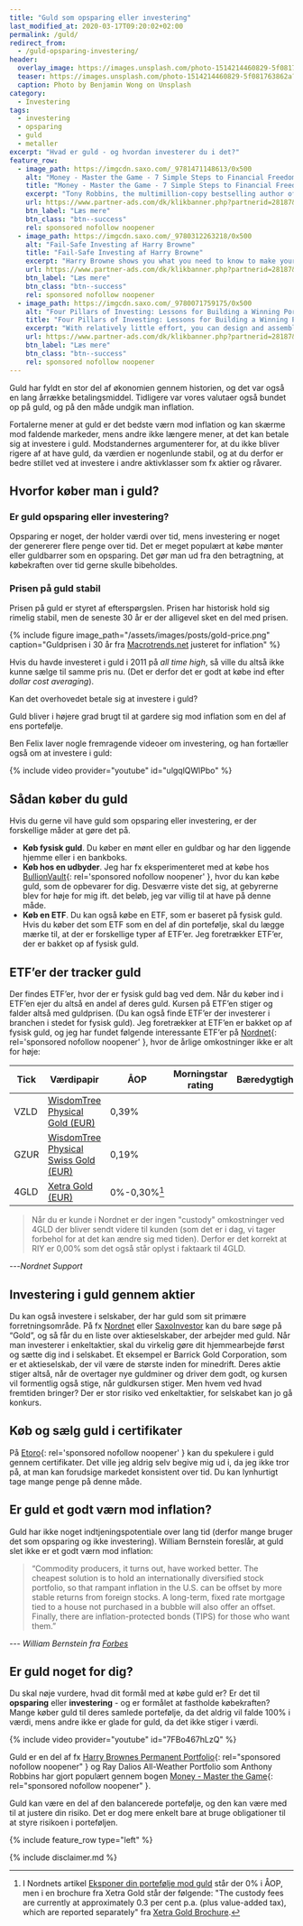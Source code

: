 ```yaml
---
title: "Guld som opsparing eller investering"
last_modified_at: 2020-03-17T09:20:02+02:00
permalink: /guld/
redirect_from:
  - /guld-opsparing-investering/
header:
  overlay_image: https://images.unsplash.com/photo-1514214460829-5f081763862a?ixlib=rb-1.2.1&ixid=eyJhcHBfaWQiOjEyMDd9&auto=format&fit=crop&h=600&w=1200&q=10
  teaser: https://images.unsplash.com/photo-1514214460829-5f081763862a?ixlib=rb-1.2.1&ixid=eyJhcHBfaWQiOjEyMDd9&auto=format&fit=crop&h=300&w=400&q=10
  caption: Photo by Benjamin Wong on Unsplash
category:
  - Investering
tags:
  - investering
  - opsparing
  - guld
  - metaller
excerpt: "Hvad er guld - og hvordan investerer du i det?"
feature_row:
  - image_path: https://imgcdn.saxo.com/_9781471148613/0x500
    alt: "Money - Master the Game - 7 Simple Steps to Financial Freedom"
    title: "Money - Master the Game - 7 Simple Steps to Financial Freedom"
    excerpt: "Tony Robbins, the multimillion-copy bestselling author of Awaken the Giant Within and Unlimited Power has created a 7-step blueprint for securing financial freedom. Based on extensive research and one-on-one interviews with more than 50 of the most legendary financial experts in the world - from Carl Icahn, to Warren Buffett, to Jack Bogle and Steve Forbes."
    url: https://www.partner-ads.com/dk/klikbanner.php?partnerid=28187&bannerid=43264&htmlurl=https://www.saxo.com/dk/money-master-the-game_tony-robbins_paperback_9781471148613
    btn_label: "Læs mere"
    btn_class: "btn--success"
    rel: sponsored nofollow noopener
  - image_path: https://imgcdn.saxo.com/_9780312263218/0x500
    alt: "Fail-Safe Investing af Harry Browne"
    title: "Fail-Safe Investing af Harry Browne"
    excerpt: "Harry Browne shows you what you need to know to make your savings and investments safe and profitable, no matter what the economy and the investment markets do. There are no secret trading systems here, no jargon to learn. Instead, Harry Browne teaches you in simple terms too."
    url: https://www.partner-ads.com/dk/klikbanner.php?partnerid=28187&bannerid=43264&htmlurl=https://www.saxo.com/dk/the-permanent-portfolio_craig-rowland_hardback_9781118288252
    btn_label: "Læs mere"
    btn_class: "btn--success"
    rel: sponsored nofollow noopener
  - image_path: https://imgcdn.saxo.com/_9780071759175/0x500
    alt: "Four Pillars of Investing: Lessons for Building a Winning Portfolio"
    title: "Four Pillars of Investing: Lessons for Building a Winning Portfolio"
    excerpt: "With relatively little effort, you can design and assemble an investment portfolio that, because of its wide diversification and minimal expenses, will prove superior to the most professionally managed accounts. Great intelligence and good luck are not required. William Bernstein s commonsense approach to portfolio construction has served investors well during the past turbulent decade and it s what made The Four Pillars of Investing an instant classic when it was first published nearly a decade ago."
    url: https://www.partner-ads.com/dk/klikbanner.php?partnerid=28187&bannerid=43264&htmlurl=https://www.saxo.com/dk/four-pillars-of-investing-lessons-for-building-a-winning-portfolio_william-j-bernstein_epub_9780071759175
    btn_label: "Læs mere"
    btn_class: "btn--success"
    rel: sponsored nofollow noopener
---
```


Guld har fyldt en stor del af økonomien gennem historien, og det var også en lang årrække betalingsmiddel. Tidligere var vores valutaer også bundet op på guld, og på den måde undgik man inflation. 

Fortalerne mener at guld er det bedste værn mod inflation og kan skærme mod faldende markeder, mens andre ikke længere mener, at det kan betale sig at investere i guld. Modstandernes argumenterer for, at du ikke bliver rigere af at have guld, da værdien er nogenlunde stabil, og at du derfor er bedre stillet ved at investere i andre aktivklasser som fx aktier og råvarer. 

## Hvorfor køber man i guld?

### Er guld opsparing eller investering?

Opsparing er noget, der holder værdi over tid, mens investering er noget der genererer flere penge over tid. Det er meget populært at købe mønter eller guldbarrer som en opsparing. Det gør man ud fra den betragtning, at købekraften over tid gerne skulle bibeholdes.

### Prisen på guld stabil

Prisen på guld er styret af efterspørgslen. Prisen har historisk hold sig rimelig stabil, men de seneste 30 år er der alligevel sket en del med prisen.

{% include figure image_path="/assets/images/posts/gold-price.png" caption="Guldprisen i 30 år fra [Macrotrends.net](https://www.macrotrends.net/1333/historical-gold-prices-100-year-chart) justeret for inflation" %}

Hvis du havde investeret i guld i 2011 på _all time high_, så ville du altså ikke kunne sælge til samme pris nu. (Det er derfor det er godt at købe ind efter _dollar cost averaging_).

Kan det overhovedet betale sig at investere i guld?

Guld bliver i højere grad brugt til at gardere sig mod inflation som en del af ens portefølje. 

Ben Felix laver nogle fremragende videoer om investering, og han fortæller også om at investere i guld:

{% include video provider="youtube" id="ulgqlQWlPbo" %}
 
## Sådan køber du guld

Hvis du gerne vil have guld som opsparing eller investering, er der forskellige måder at gøre det på. 

- **Køb fysisk guld**. Du køber en mønt eller en guldbar og har den liggende hjemme eller i en bankboks.
- **Køb hos en udbyder**. Jeg har fx eksperimenteret med at købe hos [BullionVault](/go/bullionvault/){: rel='sponsored nofollow noopener' }, hvor du kan købe guld, som de opbevarer for dig. Desværre viste det sig, at gebyrerne blev for høje for mig ift. det beløb, jeg var villig til at have på denne måde.
- **Køb en ETF**. Du kan også købe en ETF, som er baseret på fysisk guld. Hvis du køber det som ETF som en del af din portefølje, skal du lægge mærke til, at der er forskellige typer af ETF’er. Jeg foretrækker ETF’er, der er bakket op af fysisk guld.

## ETF’er der tracker guld

Der findes ETF’er, hvor der er fysisk guld bag ved dem. Når du køber ind i ETF’en ejer du altså en andel af deres guld. Kursen på ETF’en stiger og falder altså med guldprisen. (Du kan også finde ETF’er der investerer i branchen i stedet for fysisk guld). Jeg foretrækker at ETF’en er bakket op af fysisk guld, og jeg har fundet følgende interessante ETF’er på [Nordnet](/go/nordnet/){: rel='sponsored nofollow noopener' }, hvor de årlige omkostninger ikke er alt for høje:

| Tick | Værdipapir                                                                                                                             | ÅOP   | Morningstar rating                       | Bæredygtighed                            | Forvaltning |
|------|----------------------------------------------------------------------------------------------------------------------------------------|-------|------------------------------------------|------------------------------------------|-------------|
| VZLD | [WisdomTree Physical Gold (EUR)](https://www.morningstar.dk/dk/etf/snapshot/snapshot.aspx?id=0P0000ISJC)                               | 0,39% |  | | Passiv      |
| GZUR | [WisdomTree Physical Swiss Gold (EUR)](https://www.morningstar.dk/dk/etf/snapshot/snapshot.aspx?id=0P0000NA52)                               | 0,19% |  |  | Passiv      |
| 4GLD | [Xetra Gold (EUR)](https://www.morningstar.dk/dk/etf/snapshot/snapshot.aspx?id=0P0000M7DL)                               | 0%-0,30%[^note] |  |  | Passiv      |

[^note]: I Nordnets artikel [Eksponer din portefølje mod guld](https://www.nordnet.dk/dk/marked/aktier/aktieinspiration/guld) står der 0% i ÅOP, men i en brochure fra Xetra Gold står der følgende: "The custody fees are currently at approximately 0.3 per cent p.a. (plus value-added tax), which are reported separately" fra [Xetra Gold Brochure](https://www.xetra-gold.com/fileadmin/user_upload/Downloads_English/Brochures/XetraGold_Broschuere.pdf). 

> Når du er kunde i Nordnet er der ingen "custody" omkostninger ved 4GLD der bliver sendt videre til kunden (som det er i dag, vi tager forbehol for at det kan ændre sig med tiden). Derfor er det korrekt at RIY er 0,00% som det også står oplyst i faktaark til 4GLD.

---<cite>Nordnet Support</cite>

## Investering i guld gennem aktier

Du kan også investere i selskaber, der har guld som sit primære forretningsområde. På fx [Nordnet](/go/nordnet/) eller [SaxoInvestor](/go/saxoinvestor) kan du bare søge på “Gold”, og så får du en liste over aktieselskaber, der arbejder med guld. Når man investerer i enkeltaktier, skal du virkelig gøre dit hjemmearbejde først og sætte dig ind i selskabet. Et eksempel er Barrick Gold Corporation, som er et aktieselskab, der vil være de største inden for minedrift. Deres aktie stiger altså, når de overtager nye guldminer og driver dem godt, og kursen vil formentlig også stige, når guldkursen stiger. Men hvem ved hvad fremtiden bringer? Der er stor risiko ved enkeltaktier, for selskabet kan jo gå konkurs.

## Køb og sælg guld i certifikater

På [Etoro](/go/etoro/){: rel='sponsored nofollow noopener' } kan du spekulere i guld gennem certifikater. Det ville jeg aldrig selv begive mig ud i, da jeg ikke tror på, at man kan forudsige markedet konsistent over tid. Du kan lynhurtigt tage mange penge på denne måde.

## Er guld et godt værn mod inflation?

Guld har ikke noget indtjeningspotentiale over lang tid (derfor mange bruger det som opsparing og ikke investering). William Bernstein foreslår, at guld slet ikke er et godt værn mod inflation:

> “Commodity producers, it turns out, have worked better. The cheapest solution is to hold an internationally diversified stock portfolio, so that rampant inflation in the U.S. can be offset by more stable returns from foreign stocks. A long-term, fixed rate mortgage tied to a house not purchased in a bubble will also offer an offset. Finally, there are inflation-protected bonds (TIPS) for those who want them.”

--- <cite>William Bernstein fra [Forbes](https://www.forbes.com/sites/phildemuth/2013/09/03/essential-reading-deep-risk-by-william-bernstein-plus-q-a-with-author/)</cite>

## Er guld noget for dig?

Du skal nøje vurdere, hvad dit formål med at købe guld er? Er det til **opsparing** eller **investering** - og er formålet at fastholde købekraften? Mange køber guld til deres samlede portefølje, da det aldrig vil falde 100% i værdi, mens andre ikke er glade for guld, da det ikke stiger i værdi.

{% include video provider="youtube" id="7FBo467hLzQ" %}

Guld er en del af fx [Harry Brownes Permanent Portfolio](https://www.partner-ads.com/dk/klikbanner.php?partnerid=28187&bannerid=43264&htmlurl=https://www.saxo.com/dk/the-permanent-portfolio_craig-rowland_hardback_9781118288252){: rel="sponsored nofollow noopener" } og Ray Dalios All-Weather Portfolio som Anthony Robbins har gjort populært gennem bogen [Money - Master the Game](https://www.partner-ads.com/dk/klikbanner.php?partnerid=28187&bannerid=43264&htmlurl=https://www.saxo.com/dk/money-master-the-game_tony-robbins_paperback_9781471148613){: rel="sponsored nofollow noopener" }.

Guld kan være en del af den balancerede portefølje, og den kan være med til at justere din risiko. Det er dog mere enkelt bare at bruge obligationer til at styre risikoen i porteføljen.

{% include feature_row type="left" %}

{% include disclaimer.md %}
